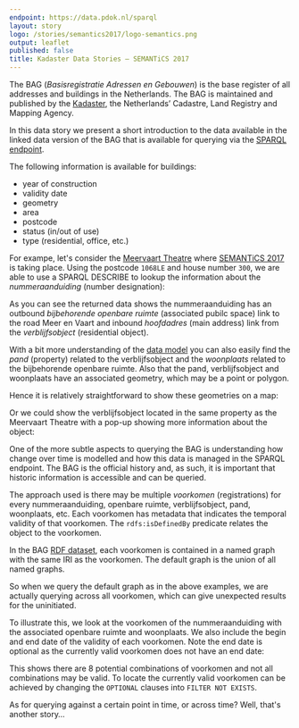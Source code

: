 ```yaml
---
endpoint: https://data.pdok.nl/sparql
layout: story
logo: /stories/semantics2017/logo-semantics.png
output: leaflet
published: false
title: Kadaster Data Stories ― SEMANTiCS 2017
---
```


The BAG (_Basisregistratie Adressen en Gebouwen_) is the base register
of all addresses and buildings in the Netherlands.  The BAG is
maintained and published by the [Kadaster](https://www.kadaster.com/),
the Netherlands’ Cadastre, Land Registry and Mapping Agency.

In this data story we present a short introduction to the data
available in the linked data version of the BAG that is available for
querying via the [SPARQL endpoint](https://data.pdok.nl/sparql).

The following information is available for buildings:

  * year of construction
  * validity date
  * geometry
  * area
  * postcode
  * status (in/out of use)
  * type (residential, office, etc.)

For exampe, let's consider the [Meervaart
Theatre](http://www.meervaart.nl/congres-event/english/) where
[SEMANTiCS 2017](https://2017.semantics.cc/) is taking place.  Using
the postcode `1068LE` and house number `300`, we are able to use a
SPARQL DESCRIBE to lookup the information about the _nummeraanduiding_
(number designation):

<query data-endpoint="https://data.pdok.nl/sparql" data-query-ref="meerenvaart1.rq" data-output="rawResponse"> </query>

As you can see the returned data shows the nummeraanduiding has an
outbound _bijbehorende openbare ruimte_ (associated pubilc space) link
to the road Meer en Vaart and inbound _hoofdadres_ (main address) link
from the _verblijfsobject_ (residential object).

With a bit more understanding of the [data
model](https://bag.basisregistraties.overheid.nl/bag/query/model) you
can also easily find the _pand_ (property) related to the
verblijfsobject and the _woonplaats_ related to the bijbehorende
openbare ruimte.  Also that the pand, verblijfsobject and woonplaats
have an associated geometry, which may be a point or polygon.

Hence it is relatively straightforward to show these geometries on a
map:

<query data-endpoint="hhttps://data.pdok.nl/sparql" data-query-ref="meerenvaart2.rq" data-output="geo"> </query>

Or we could show the verblijfsobject located in the same property as
the Meervaart Theatre with a pop-up showing more information about the
object:

<query data-endpoint="hhttps://data.pdok.nl/sparql" data-query-ref="meerenvaart3.rq" data-output="geo"> </query>

One of the more subtle aspects to querying the BAG is understanding
how change over time is modelled and how this data is managed in the
SPARQL endpoint.  The BAG is the official history and, as such, it is
important that historic information is accessible and can be queried.

The approach used is there may be multiple _voorkomen_ (registrations)
for every nummeraanduiding, openbare ruimte, verblijfsobject, pand,
woonplaats, etc.  Each voorkomen has metadata that indicates the
temporal validity of that voorkomen.  The `rdfs:isDefinedBy` predicate
relates the object to the voorkomen.

In the BAG [RDF
dataset](https://www.w3.org/TR/sparql11-query/#rdfDataset), each
voorkomen is contained in a named graph with the same IRI as the
voorkomen.  The default graph is the union of all named graphs.

So when we query the default graph as in the above examples, we are
actually querying across all voorkomen, which can give unexpected
results for the uninitiated.

To illustrate this, we look at the voorkomen of the nummeraanduiding
with the associated openbare ruimte and woonplaats.  We also include
the begin and end date of the validity of each voorkomen.  Note the
end date is optional as the currently valid voorkomen does not have an
end date:

<query data-endpoint="hhttps://data.pdok.nl/sparql" data-query-ref="meerenvaart4.rq" data-output="table"> </query>

This shows there are 8 potential combinations of voorkomen and not all
combinations may be valid.  To locate the currently valid voorkomen
can be achieved by changing the `OPTIONAL` clauses into `FILTER NOT
EXISTS`.

As for querying against a certain point in time, or across time? Well,
that's another story…
